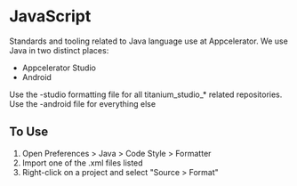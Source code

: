 # JavaScript

Standards and tooling related to Java language use at Appcelerator. We use Java in two distinct places:

* Appcelerator Studio
* Android

Use the -studio formatting file for all titanium_studio_* related repositories. Use the -android file for everything else

## To Use

1. Open Preferences > Java > Code Style > Formatter
2. Import one of the .xml files listed
3. Right-click on a project and select "Source > Format"
